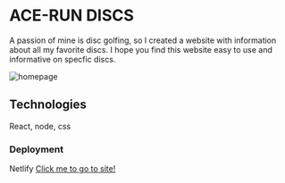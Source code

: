 # ACE-RUN DISCS

A passion of mine is disc golfing, so I created a website with information about all my favorite discs. I hope you find this website easy to use and informative on specfic discs.

![homepage](https://user-images.githubusercontent.com/50893413/109355109-bdacd400-784c-11eb-891c-c2f502f6f093.png)

## Technologies

React, node, css

### Deployment
Netlify
[Click me to go to site!](https://ace-run-discs.netlify.app/)
